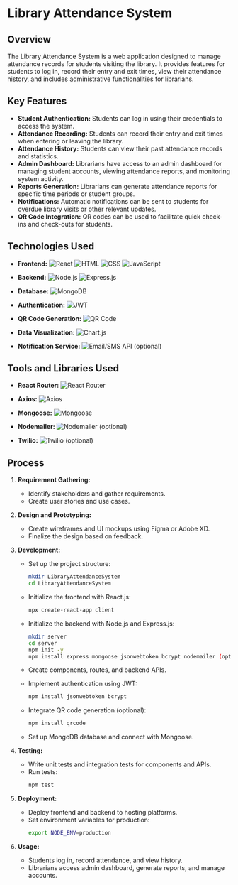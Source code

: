 # Library Attendance System

## Overview

The Library Attendance System is a web application designed to manage attendance records for students visiting the library. It provides features for students to log in, record their entry and exit times, view their attendance history, and includes administrative functionalities for librarians.

## Key Features

- **Student Authentication:** Students can log in using their credentials to access the system.
- **Attendance Recording:** Students can record their entry and exit times when entering or leaving the library.
- **Attendance History:** Students can view their past attendance records and statistics.
- **Admin Dashboard:** Librarians have access to an admin dashboard for managing student accounts, viewing attendance reports, and monitoring system activity.
- **Reports Generation:** Librarians can generate attendance reports for specific time periods or student groups.
- **Notifications:** Automatic notifications can be sent to students for overdue library visits or other relevant updates.
- **QR Code Integration:** QR codes can be used to facilitate quick check-ins and check-outs for students.


## Technologies Used

- **Frontend:** 
  ![React](https://img.shields.io/badge/-React.js-61DAFB?logo=react&logoColor=white&style=flat)
  ![HTML](https://img.shields.io/badge/-HTML-E34F26?logo=html5&logoColor=white&style=flat)
  ![CSS](https://img.shields.io/badge/-CSS-1572B6?logo=css3&logoColor=white&style=flat)
  ![JavaScript](https://img.shields.io/badge/-JavaScript-F7DF1E?logo=javascript&logoColor=black&style=flat)

- **Backend:** 
  ![Node.js](https://img.shields.io/badge/-Node.js-339933?logo=node.js&logoColor=white&style=flat)
  ![Express.js](https://img.shields.io/badge/-Express.js-000000?logo=express&logoColor=white&style=flat)

- **Database:** 
  ![MongoDB](https://img.shields.io/badge/-MongoDB-47A248?logo=mongodb&logoColor=white&style=flat)

- **Authentication:** 
  ![JWT](https://img.shields.io/badge/-JWT-000000?style=flat)

- **QR Code Generation:** 
  ![QR Code](https://img.shields.io/badge/-QR%20Code-000000?style=flat)

- **Data Visualization:** 
  ![Chart.js](https://img.shields.io/badge/-Chart.js-FF6384?logo=chart.js&logoColor=white&style=flat)

- **Notification Service:** 
  ![Email/SMS API](https://img.shields.io/badge/-Email/SMS%20API-000000?style=flat) (optional)

## Tools and Libraries Used

- **React Router:** 
  ![React Router](https://img.shields.io/badge/-React%20Router-CA4245?logo=react-router&logoColor=white&style=flat)

- **Axios:** 
  ![Axios](https://img.shields.io/badge/-Axios-000000?logo=axios&logoColor=white&style=flat)

- **Mongoose:** 
  ![Mongoose](https://img.shields.io/badge/-Mongoose-47A248?logo=mongoose&logoColor=white&style=flat)

- **Nodemailer:** 
  ![Nodemailer](https://img.shields.io/badge/-Nodemailer-339933?logo=nodemailer&logoColor=white&style=flat) (optional)

- **Twilio:** 
  ![Twilio](https://img.shields.io/badge/-Twilio-000000?logo=twilio&logoColor=white&style=flat) (optional)

## Process

1. **Requirement Gathering:**
   - Identify stakeholders and gather requirements.
   - Create user stories and use cases.

2. **Design and Prototyping:**
   - Create wireframes and UI mockups using Figma or Adobe XD.
   - Finalize the design based on feedback.

3. **Development:**
   - Set up the project structure:
     ```bash
     mkdir LibraryAttendanceSystem
     cd LibraryAttendanceSystem
     ```

   - Initialize the frontend with React.js:
     ```bash
     npx create-react-app client
     ```

   - Initialize the backend with Node.js and Express.js:
     ```bash
     mkdir server
     cd server
     npm init -y
     npm install express mongoose jsonwebtoken bcrypt nodemailer (optional)
     ```

   - Create components, routes, and backend APIs.
   - Implement authentication using JWT:
     ```bash
     npm install jsonwebtoken bcrypt
     ```

   - Integrate QR code generation (optional):
     ```bash
     npm install qrcode
     ```

   - Set up MongoDB database and connect with Mongoose.

4. **Testing:**
   - Write unit tests and integration tests for components and APIs.
   - Run tests:
     ```bash
     npm test
     ```

5. **Deployment:**
   - Deploy frontend and backend to hosting platforms.
   - Set environment variables for production:
     ```bash
     export NODE_ENV=production
     ```

6. **Usage:**
   - Students log in, record attendance, and view history.
   - Librarians access admin dashboard, generate reports, and manage accounts.

